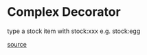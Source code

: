 # Complex Decorator

type a stock item with stock:xxx e.g. stock:egg

[source](https://github.com/Mair/react-meetup-draftjs/blob/master/src/draftjs/complex-decorator.tsx)